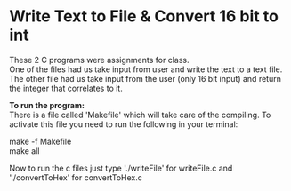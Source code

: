 # Write Text to File & Convert 16 bit to int
  These 2 C programs were assignments for class.\
  One of the files had us take input from user and write the text to a text file.\
  The other file had us take input from the user (only 16 bit input) and return the integer that correlates to it.
  
  **To run the program:**\
  There is a file called 'Makefile' which will take care of the compiling. 
  To activate this file you need to run the following in your terminal: 
  
  make -f Makefile \
  make all
  
  Now to run the c files just type './writeFile' for writeFile.c and './convertToHex' for convertToHex.c
  

